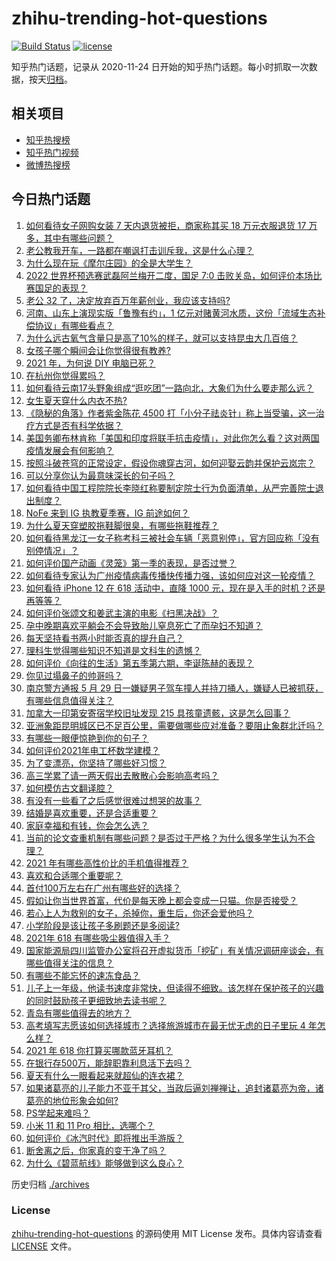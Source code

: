 # zhihu-trending-hot-questions

[![Build Status](https://github.com/justjavac/zhihu-trending-hot-questions/workflows/ci/badge.svg?branch=master)](https://github.com/justjavac/zhihu-trending-hot-questions/actions)
[![license](https://img.shields.io/github/license/justjavac/zhihu-trending-hot-questions)](https://github.com/justjavac/zhihu-trending-hot-questions/blob/master/LICENSE)

知乎热门话题，记录从 2020-11-24 日开始的知乎热门话题。每小时抓取一次数据，按天[归档](./archives)。

## 相关项目

- [知乎热搜榜](https://github.com/justjavac/zhihu-trending-top-search)
- [知乎热门视频](https://github.com/justjavac/zhihu-trending-hot-video)
- [微博热搜榜](https://github.com/justjavac/weibo-trending-hot-search)

## 今日热门话题

<!-- BEGIN -->
<!-- 最后更新时间 Mon May 31 2021 06:18:32 GMT+0800 (China Standard Time) -->

1. [如何看待女子网购女装 7 天内退货被拒，商家称其买 18 万元衣服退货 17
   万多，其中有哪些问题？](https://www.zhihu.com/question/462187108)
2. [老公教我开车，一路都在嘲讽打击训斥我，这是什么心理？](https://www.zhihu.com/question/457328565)
3. [为什么现在玩《摩尔庄园》的全是大学生？](https://www.zhihu.com/question/54190459)
4. [2022 世界杯预选赛武磊阿兰梅开二度，国足 7:0
   击败关岛，如何评价本场比赛国足的表现？](https://www.zhihu.com/question/462270082)
5. [老公 32 了，决定放弃百万年薪创业，我应该支持吗?](https://www.zhihu.com/question/447327404)
6. [河南、山东上演现实版「鲁豫有约」，1
   亿元对赌黄河水质，这份「流域生态补偿协议」有哪些看点？](https://www.zhihu.com/question/461376984)
7. [为什么远古氧气含量只是高了10%的样子，就可以支持昆虫大几百倍？](https://www.zhihu.com/question/457554177)
8. [女孩子哪个瞬间会让你觉得很有教养?](https://www.zhihu.com/question/364828906)
9. [2021 年，为何说 DIY 电脑已死？](https://www.zhihu.com/question/458733560)
10. [在杭州你觉得累吗？](https://www.zhihu.com/question/334468884)
11. [如何看待云南17头野象组成“逛吃团”一路向北，大象们为什么要走那么远？](https://www.zhihu.com/question/461852940)
12. [女生夏天穿什么内衣不热?](https://www.zhihu.com/question/393443526)
13. [《隐秘的角落》作者紫金陈花 4500
    打「小分子祛炎针」称上当受骗，这一治疗方式是否有科学依据？](https://www.zhihu.com/question/462183600)
14. [美国务卿布林肯称「美国和印度将联手抗击疫情」，对此你怎么看？这对两国疫情发展会有何影响？](https://www.zhihu.com/question/462187161)
15. [按照斗破苍穹的正常设定，假设你魂穿古河，如何迎娶云韵并保护云岚宗？](https://www.zhihu.com/question/433945197)
16. [可以分享你认为最意味深长的句子吗？](https://www.zhihu.com/question/455777176)
17. [如何看待中国工程院院长李晓红称要制定院士行为负面清单，从严完善院士退出制度？](https://www.zhihu.com/question/462035659)
18. [NoFe 来到 IG 执教夏季赛，IG 前途如何？](https://www.zhihu.com/question/461727805)
19. [为什么夏天穿塑胶拖鞋脚很臭，有哪些拖鞋推荐？](https://www.zhihu.com/question/30068966)
20. [如何看待黑龙江一女子称考科三被社会车辆「恶意别停」，官方回应称「没有别停情况」？](https://www.zhihu.com/question/461986606)
21. [如何评价国产动画《灵笼》第一季的表现，是否过誉？](https://www.zhihu.com/question/460671702)
22. [如何看待专家认为广州疫情病毒传播快传播力强，该如何应对这一轮疫情？](https://www.zhihu.com/question/462060673)
23. [如何看待 iPhone 12 在 618 活动中，直降 1000
    元，现在是入手的时机？还是再等等？](https://www.zhihu.com/question/461312225)
24. [如何评价张颂文和姜武主演的电影《扫黑决战》？](https://www.zhihu.com/question/455752818)
25. [孕中晚期喜欢平躺会不会导致胎儿窒息死亡了而孕妇不知道？](https://www.zhihu.com/question/412446157)
26. [每天坚持看书两小时能否真的提升自己？](https://www.zhihu.com/question/451546101)
27. [理科生觉得哪些知识不知道是文科生的遗憾？](https://www.zhihu.com/question/270455074)
28. [如何评价《向往的生活》第五季第六期，李诞陈赫的表现？](https://www.zhihu.com/question/461948636)
29. [你见过塌鼻子的帅哥吗？](https://www.zhihu.com/question/272575994)
30. [南京警方通报 5 月 29
    日一嫌疑男子驾车撞人并持刀捅人，嫌疑人已被抓获，有哪些信息值得关注？](https://www.zhihu.com/question/462129219)
31. [加拿大一印第安寄宿学校旧址发现 215
    具孩童遗骸，这是怎么回事？](https://www.zhihu.com/question/462022143)
32. [亚洲象距昆明城区已不足百公里，需要做哪些应对准备？要阻止象群北迁吗？](https://www.zhihu.com/question/462169548)
33. [有哪些一眼便惊艳到你的句子？](https://www.zhihu.com/question/344902971)
34. [如何评价2021年电工杯数学建模？](https://www.zhihu.com/question/461882668)
35. [为了变漂亮，你坚持了哪些好习惯？](https://www.zhihu.com/question/268216399)
36. [高三学累了请一两天假出去散散心会影响高考吗？](https://www.zhihu.com/question/429739425)
37. [如何模仿古文翻译腔？](https://www.zhihu.com/question/61017028)
38. [有没有一些看了之后感觉很难过想哭的故事？](https://www.zhihu.com/question/368019752)
39. [结婚是喜欢重要，还是合适重要？](https://www.zhihu.com/question/460938067)
40. [家庭幸福和有钱，你会怎么选？](https://www.zhihu.com/question/461339158)
41. [当前的论文查重机制有哪些问题？是否过于严格？为什么很多学生认为不合理？](https://www.zhihu.com/question/461310040)
42. [2021 年有哪些高性价比的手机值得推荐？](https://www.zhihu.com/question/413851618)
43. [喜欢和合适哪个重要呢？](https://www.zhihu.com/question/459841372)
44. [首付100万左右在广州有哪些好的选择？](https://www.zhihu.com/question/461992727)
45. [假如让你当世界首富，代价是每天晚上都会变成一只猫。你是否接受？](https://www.zhihu.com/question/461811694)
46. [若心上人为救别的女子，杀掉你，重生后，你还会爱他吗？](https://www.zhihu.com/question/453623418)
47. [小学阶段是该让孩子多刷题还是多阅读?](https://www.zhihu.com/question/387030054)
48. [2021年 618 有哪些吸尘器值得入手？](https://www.zhihu.com/question/457255441)
49. [国家能源局四川监管办公室将召开虚拟货币「挖矿」有关情况调研座谈会，有哪些值得关注的信息？](https://www.zhihu.com/question/461664450)
50. [有哪些不能忘怀的速冻食品？](https://www.zhihu.com/question/22528844)
51. [儿子上一年级，他读书速度非常快，但读得不细致。该怎样在保护孩子的兴趣的同时鼓励孩子更细致地去读书呢？](https://www.zhihu.com/question/411684396)
52. [青岛有哪些值得去的地方？](https://www.zhihu.com/question/268589944)
53. [高考填写志愿该如何选择城市？选择旅游城市在最无忧无虑的日子里玩 4
    年怎么样？](https://www.zhihu.com/question/461473516)
54. [2021 年 618 你打算买哪款蓝牙耳机？](https://www.zhihu.com/question/461467494)
55. [在银行存500万，能辞职靠利息活下去吗？](https://www.zhihu.com/question/347518117)
56. [夏天有什么一眼看起来就超仙的连衣裙？](https://www.zhihu.com/question/451969750)
57. [如果诸葛亮的儿子能力不亚于其父，当政后逼刘禅禅让，追封诸葛亮为帝，诸葛亮的地位形象会如何?](https://www.zhihu.com/question/461502132)
58. [PS学起来难吗？](https://www.zhihu.com/question/450407500)
59. [小米 11 和 11 Pro 相比，选哪个？](https://www.zhihu.com/question/451981720)
60. [如何评价《冰汽时代》即将推出手游版？](https://www.zhihu.com/question/460675839)
61. [断舍离之后，你家真的变干净了吗？](https://www.zhihu.com/question/461287259)
62. [为什么《碧蓝航线》能够做到这么良心？](https://www.zhihu.com/question/459384567)

<!-- END -->

历史归档 [./archives](./archives)

### License

[zhihu-trending-hot-questions](https://github.com/justjavac/zhihu-trending-hot-questions)
的源码使用 MIT License 发布。具体内容请查看 [LICENSE](./LICENSE) 文件。
